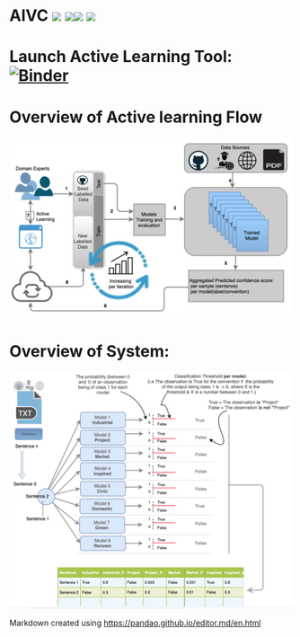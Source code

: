 # AIVC ![](https://img.shields.io/github/last-commit/aideenf/AIVC) ![](https://img.shields.io/github/languages/code-size/aideenf/AIVC)![](https://img.shields.io/github/languages/top/aideenf/AIVC) ![](https://img.shields.io/github/contributors/aideenf/aivc)

# Launch Active Learning Tool: [![Binder](https://mybinder.org/badge_logo.svg)](https://mybinder.org/v2/gh/aideenf/AIVC/master?filepath=%2Fcp_wssc%2FRun_Audit_Tool.ipynb)

# Overview of Active learning Flow
![Image description](https://github.com/aideenf/AIVC/blob/master/cp_wssc/Drawings/Active_learning.png)


# Overview of System:
![Image description](https://github.com/aideenf/AIVC/blob/master/cp_wssc/Drawings/models.png)




Markdown created using https://pandao.github.io/editor.md/en.html

